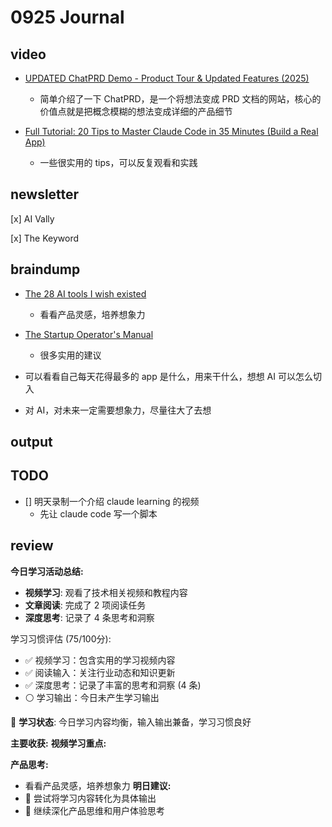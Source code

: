 # 0925 Journal

## video

- [UPDATED ChatPRD Demo - Product Tour & Updated Features (2025)](https://www.youtube.com/watch?v=-V6bzSwYUZY)

  - 简单介绍了一下 ChatPRD，是一个将想法变成 PRD 文档的网站，核心的价值点就是把概念模糊的想法变成详细的产品细节

- [Full Tutorial: 20 Tips to Master Claude Code in 35 Minutes (Build a Real App)](https://www.youtube.com/watch?v=jWlAvdR8HG0&t=1832s)
  - 一些很实用的 tips，可以反复观看和实践

## newsletter

[x] AI Vally

[x] The Keyword

## braindump

- [The 28 AI tools I wish existed](https://sharif.io/28-ideas-2025?utm_source=www.theaivalley.com&utm_medium=newsletter&utm_campaign=microsoft-brings-anthropic-to-copilot&_bhlid=1641217cccce45a3de1d679301e2232f9482c7f8)

  - 看看产品灵感，培养想象力

- [The Startup Operator's Manual](https://sharif.io/startup-manual)

  - 很多实用的建议

- 可以看看自己每天花得最多的 app 是什么，用来干什么，想想 AI 可以怎么切入

- 对 AI，对未来一定需要想象力，尽量往大了去想

## output

## TODO

- [] 明天录制一个介绍 claude learning 的视频
  - 先让 claude code 写一个脚本

## review

**今日学习活动总结:**

- **视频学习**: 观看了技术相关视频和教程内容
- **文章阅读**: 完成了 2 项阅读任务
- **深度思考**: 记录了 4 条思考和洞察

学习习惯评估 (75/100分):
- ✅ 视频学习：包含实用的学习视频内容
- ✅ 阅读输入：关注行业动态和知识更新
- ✅ 深度思考：记录了丰富的思考和洞察 (4 条)
- ⚪ 学习输出：今日未产生学习输出

🎯 **学习状态**: 今日学习内容均衡，输入输出兼备，学习习惯良好

**主要收获:**
**视频学习重点:**

**产品思考:**
  - 看看产品灵感，培养想象力
**明日建议:**
- 📝 尝试将学习内容转化为具体输出
- 🚀 继续深化产品思维和用户体验思考


